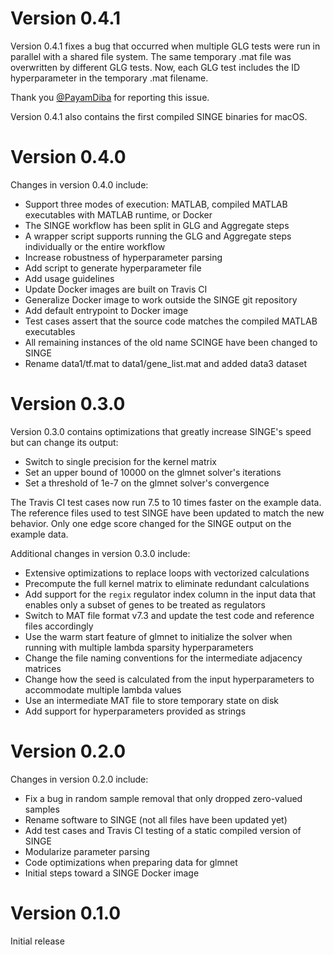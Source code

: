 # Version 0.4.1
Version 0.4.1 fixes a bug that occurred when multiple GLG tests were run in parallel with a shared file system.
The same temporary .mat file was overwritten by different GLG tests.
Now, each GLG test includes the ID hyperparameter in the temporary .mat filename.

Thank you [@PayamDiba](https://github.com/PayamDiba) for reporting this issue.

Version 0.4.1 also contains the first compiled SINGE binaries for macOS.

# Version 0.4.0
Changes in version 0.4.0 include:
- Support three modes of execution: MATLAB, compiled MATLAB executables with MATLAB runtime, or Docker
- The SINGE workflow has been split in GLG and Aggregate steps
- A wrapper script supports running the GLG and Aggregate steps individually or the entire workflow
- Increase robustness of hyperparameter parsing
- Add script to generate hyperparameter file
- Add usage guidelines
- Update Docker images are built on Travis CI
- Generalize Docker image to work outside the SINGE git repository
- Add default entrypoint to Docker image
- Test cases assert that the source code matches the compiled MATLAB executables
- All remaining instances of the old name SCINGE have been changed to SINGE
- Rename data1/tf.mat to data1/gene_list.mat and added data3 dataset

# Version 0.3.0
Version 0.3.0 contains optimizations that greatly increase SINGE's speed but can change its output:
- Switch to single precision for the kernel matrix
- Set an upper bound of 10000 on the glmnet solver's iterations
- Set a threshold of 1e-7 on the glmnet solver's convergence

The Travis CI test cases now run 7.5 to 10 times faster on the example data.
The reference files used to test SINGE have been updated to match the new behavior.
Only one edge score changed for the SINGE output on the example data.

Additional changes in version 0.3.0 include:
- Extensive optimizations to replace loops with vectorized calculations
- Precompute the full kernel matrix to eliminate redundant calculations
- Add support for the `regix` regulator index column in the input data that enables only a subset of genes to be treated as regulators
- Switch to MAT file format v7.3 and update the test code and reference files accordingly
- Use the warm start feature of glmnet to initialize the solver when running with multiple lambda sparsity hyperparameters
- Change the file naming conventions for the intermediate adjacency matrices
- Change how the seed is calculated from the input hyperparameters to accommodate multiple lambda values
- Use an intermediate MAT file to store temporary state on disk
- Add support for hyperparameters provided as strings

# Version 0.2.0
Changes in version 0.2.0 include:
- Fix a bug in random sample removal that only dropped zero-valued samples
- Rename software to SINGE (not all files have been updated yet)
- Add test cases and Travis CI testing of a static compiled version of SINGE 
- Modularize parameter parsing
- Code optimizations when preparing data for glmnet
- Initial steps toward a SINGE Docker image

# Version 0.1.0
Initial release
